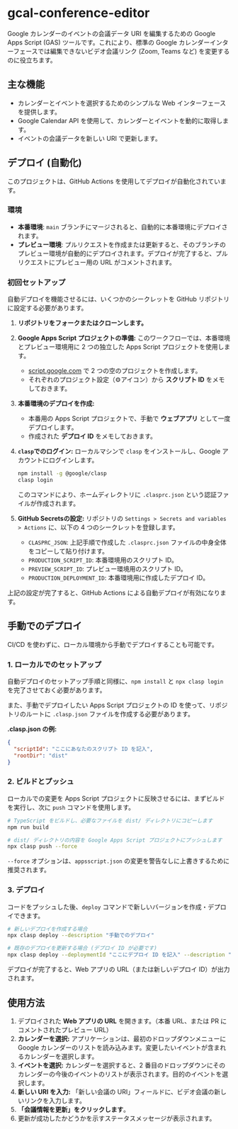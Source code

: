 # gcal-conference-editor

Google カレンダーのイベントの会議データ URI を編集するための Google Apps Script (GAS) ツールです。これにより、標準の Google カレンダーインターフェースでは編集できないビデオ会議リンク (Zoom, Teams など) を変更するのに役立ちます。

## 主な機能

- カレンダーとイベントを選択するためのシンプルな Web インターフェースを提供します。
- Google Calendar API を使用して、カレンダーとイベントを動的に取得します。
- イベントの会議データを新しい URI で更新します。

## デプロイ (自動化)

このプロジェクトは、GitHub Actions を使用してデプロイが自動化されています。

### 環境

- **本番環境**: `main` ブランチにマージされると、自動的に本番環境にデプロイされます。
- **プレビュー環境**: プルリクエストを作成または更新すると、そのブランチのプレビュー環境が自動的にデプロイされます。デプロイが完了すると、プルリクエストにプレビュー用の URL がコメントされます。

### 初回セットアップ

自動デプロイを機能させるには、いくつかのシークレットを GitHub リポジトリに設定する必要があります。

1.  **リポジトリをフォークまたはクローンします。**

2.  **Google Apps Script プロジェクトの準備:**
    このワークフローでは、本番環境とプレビュー環境用に 2 つの独立した Apps Script プロジェクトを使用します。
    - [script.google.com](https://script.google.com/home/projects/create) で 2 つの空のプロジェクトを作成します。
    - それぞれのプロジェクト設定（⚙️アイコン）から **スクリプト ID** をメモしておきます。

3.  **本番環境のデプロイを作成:**
    - 本番用の Apps Script プロジェクトで、手動で **ウェブアプリ** として一度デプロイします。
    - 作成された **デプロイ ID** をメモしておきます。

4.  **`clasp`でのログイン:**
    ローカルマシンで `clasp` をインストールし、Google アカウントにログインします。
    ```bash
    npm install -g @google/clasp
    clasp login
    ```
    このコマンドにより、ホームディレクトリに `.clasprc.json` という認証ファイルが作成されます。

5.  **GitHub Secretsの設定:**
    リポジトリの `Settings > Secrets and variables > Actions` に、以下の 4 つのシークレットを登録します。
    - `CLASPRC_JSON`: 上記手順で作成した `.clasprc.json` ファイルの中身全体をコピーして貼り付けます。
    - `PRODUCTION_SCRIPT_ID`: 本番環境用のスクリプト ID。
    - `PREVIEW_SCRIPT_ID`: プレビュー環境用のスクリプト ID。
    - `PRODUCTION_DEPLOYMENT_ID`: 本番環境用に作成したデプロイ ID。

上記の設定が完了すると、GitHub Actions による自動デプロイが有効になります。

## 手動でのデプロイ

CI/CD を使わずに、ローカル環境から手動でデプロイすることも可能です。

### 1. ローカルでのセットアップ

自動デプロイのセットアップ手順と同様に、`npm install` と `npx clasp login` を完了させておく必要があります。

また、手動でデプロイしたい Apps Script プロジェクトの ID を使って、リポジトリのルートに `.clasp.json` ファイルを作成する必要があります。

**.clasp.json の例:**
```json
{
  "scriptId": "ここにあなたのスクリプト ID を記入",
  "rootDir": "dist"
}
```

### 2. ビルドとプッシュ

ローカルでの変更を Apps Script プロジェクトに反映させるには、まずビルドを実行し、次に `push` コマンドを使用します。

```bash
# TypeScript をビルドし、必要なファイルを dist/ ディレクトリにコピーします
npm run build

# dist/ ディレクトリの内容を Google Apps Script プロジェクトにプッシュします
npx clasp push --force
```
`--force` オプションは、`appsscript.json` の変更を警告なしに上書きするために推奨されます。

### 3. デプロイ

コードをプッシュした後、`deploy` コマンドで新しいバージョンを作成・デプロイできます。

```bash
# 新しいデプロイを作成する場合
npx clasp deploy --description "手動でのデプロイ"

# 既存のデプロイを更新する場合 (デプロイ ID が必要です)
npx clasp deploy --deploymentId "ここにデプロイ ID を記入" --description "手動での更新"
```

デプロイが完了すると、Web アプリの URL（または新しいデプロイ ID）が出力されます。

## 使用方法

1.  デプロイされた **Web アプリの URL** を開きます。（本番 URL、または PR にコメントされたプレビュー URL）
2.  **カレンダーを選択:** アプリケーションは、最初のドロップダウンメニューに Google カレンダーのリストを読み込みます。変更したいイベントが含まれるカレンダーを選択します。
3.  **イベントを選択:** カレンダーを選択すると、2 番目のドロップダウンにそのカレンダーの今後のイベントのリストが表示されます。目的のイベントを選択します。
4.  **新しい URI を入力:** 「新しい会議の URI」フィールドに、ビデオ会議の新しいリンクを入力します。
5.  **「会議情報を更新」をクリックします**。
6.  更新が成功したかどうかを示すステータスメッセージが表示されます。